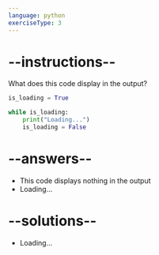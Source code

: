 ```yaml
---
language: python
exerciseType: 3
---
```


# --instructions--

What does this code display in the output?
```python
is_loading = True

while is_loading:
    print("Loading...")
    is_loading = False
```

# --answers--

- This code displays nothing in the output
- Loading...

# --solutions--

- Loading...
